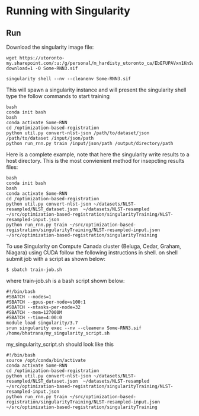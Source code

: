 # Running with Singularity

## Run

Download the singularity image file:

```
wget https://utoronto-my.sharepoint.com/:u:/g/personal/m_hardisty_utoronto_ca/EbEFUPAVxn1KnSwk8wzvfi8Bb1fvGKE4nxDmufSJYQ2hmg?download=1 -O Some-RNN3.sif
```



```
singularity shell --nv --cleanenv Some-RNN3.sif
```

This will spawn a singularity instance and will present the singularity shell type the follow commands to start training

```
bash
conda init bash
bash
conda activate Some-RNN
cd /optimization-based-registration
python util.py convert-nlst-json /path/to/dataset/json /path/to/dataset /input/json/path
python run_rnn.py train /input/json/path /output/directory/path
```

Here is a complete example, note that here the singularity write results to a host directory.  This is the most convienient method for insepcting results files:
```
bash
conda init bash
bash
conda activate Some-RNN
cd /optimization-based-registration
python util.py convert-nlst-json ~/datasets/NLST-resampled/NLST_dataset.json  ~/datasets/NLST-resampled   ~/src/optimization-based-registration/singularityTraining/NLST-resampled-input.json
python run_rnn.py train ~/src/optimization-based-registration/singularityTraining/NLST-resampled-input.json ~/src/optimization-based-registration/singularityTraining
```

To use Singularity on Compute Canada cluster (Beluga, Cedar, Graham, Niagara) using CUDA follow the following instructions in shell. 
on shell submit job with a script as shown below:
```
$ sbatch train-job.sh 
```

where train-job.sh is a bash script shown below:

```
#!/bin/bash
#SBATCH --nodes=1
#SBATCH --gpus-per-node=v100:1
#SBATCH --ntasks-per-node=32
#SBATCH --mem=127000M
#SBATCH --time=4:00:0
module load singularity/3.7
srun singularity exec --nv --cleanenv Some-RNN3.sif /home/bhatrana/my_singularity_script.sh
```
my_singularity_script.sh should look like this 

```
#!/bin/bash
source /opt/conda/bin/activate
conda activate Some-RNN
cd /optimization-based-registration
python util.py convert-nlst-json ~/datasets/NLST-resampled/NLST_dataset.json  ~/datasets/NLST-resampled   ~/src/optimization-based-registration/singularityTraining/NLST-resampled-input.json
python run_rnn.py train ~/src/optimization-based-registration/singularityTraining/NLST-resampled-input.json ~/src/optimization-based-registration/singularityTraining
```



